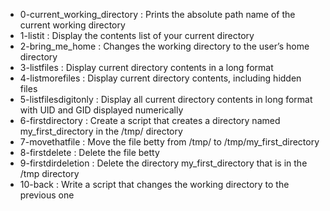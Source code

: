 - 0-current_working_directory : Prints the absolute path name of the current working directory
- 1-listit : Display the contents list of your current directory
- 2-bring_me_home : Changes the working directory to the user’s home directory
- 3-listfiles : Display current directory contents in a long format
- 4-listmorefiles : Display current directory contents, including hidden files
- 5-listfilesdigitonly : Display all current directory contents in long format with UID and GID displayed numerically
- 6-firstdirectory : Create a script that creates a directory named my_first_directory in the /tmp/ directory
- 7-movethatfile : Move the file betty from /tmp/ to /tmp/my_first_directory
- 8-firstdelete : Delete the file betty
- 9-firstdirdeletion : Delete the directory my_first_directory that is in the /tmp directory
- 10-back : Write a script that changes the working directory to the previous one
